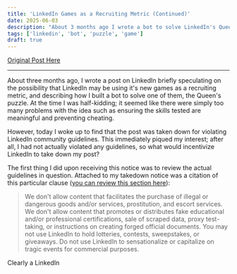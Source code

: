 ```yaml
---
title: 'LinkedIn Games as a Recruiting Metric (Continued)'
date: 2025-06-03
description: "About 3 months ago I wrote a bot to solve LinkedIn's Queens puzzle. Now, they've taken the post down. It seems there may be some substance to this idea after all."
tags: ['linkedin', 'bot', 'puzzle', 'game']
draft: true
---
```


[Original Post Here](https://ian-matson.com/blog/linkedin-queens-bot/)

---

About three months ago, I wrote a post on LinkedIn briefly speculating on the possibility that LinkedIn may be using it's
new games as a recruiting metric, and describing how I built a bot to solve one of them, the Queen's puzzle. At the time I was half-kidding; it seemed like there were simply too many problems with the idea such as ensuring the skills tested are meaningful and preventing cheating.

However, today I woke up to find that the post was taken down for violating LinkedIn community guidelines. This immediately piqued my interest; after all, I had not actually violated any guidelines, so what would incentivize LinkedIn to take down my post?

The first thing I did upon receiving this notice was to review the actual guidelines in question. Attached to my takedown notice was a citation of this particular clause ([you can review this section here](https://www.linkedin.com/legal/professional-community-policies#illegal-and-inappropriate-commercial-activity)):

> We don't allow content that facilitates the purchase of illegal or dangerous goods and/or services, prostitution, and escort services. We don't allow content that promotes or distributes fake educational and/or professional certifications, sale of scraped data, proxy test-taking, or instructions on creating forged official documents. You may not use LinkedIn to hold lotteries, contests, sweepstakes, or giveaways. Do not use LinkedIn to sensationalize or capitalize on tragic events for commercial purposes.

Clearly a LinkedIn
